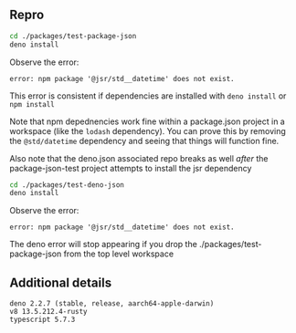 ## Repro
```bash
cd ./packages/test-package-json
deno install
```

Observe the error:
```
error: npm package '@jsr/std__datetime' does not exist.
```

This error is consistent if dependencies are installed with `deno install` or `npm install`


Note that npm depednencies work fine within a package.json project in a workspace (like the `lodash` dependency). You can prove this by removing the `@std/datetime` dependency and seeing that things will function fine.


Also note that the deno.json associated repo breaks as well _after_ the package-json-test project attempts to install the jsr dependency
```bash
cd ./packages/test-deno-json
deno install
```
Observe the error:
```
error: npm package '@jsr/std__datetime' does not exist.
```

The deno error will stop appearing if you drop the ./packages/test-package-json from the top level workspace


## Additional details
```
deno 2.2.7 (stable, release, aarch64-apple-darwin)
v8 13.5.212.4-rusty
typescript 5.7.3
```
